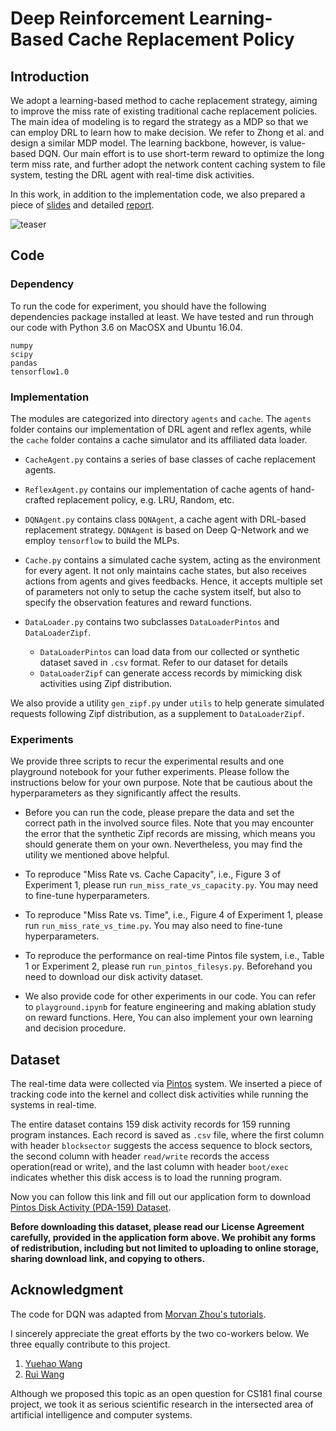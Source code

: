 # Deep Reinforcement Learning-Based Cache Replacement Policy

## Introduction

We adopt a learning-based method to cache replacement strategy, aiming to improve the miss rate of existing traditional cache replacement policies. The main idea of modeling is to regard the strategy as a MDP so that we can employ DRL to learn how to make decision. We refer to Zhong et al. and design a similar MDP model. The learning backbone, however, is value-based DQN. Our main effort is to use short-term reward to optimize the long term miss rate, and further adopt the network content caching system to file system, testing the DRL agent with real-time disk activities.

In this work, in addition to the implementation code, we also prepared a piece of [slides](https://drive.google.com/file/d/1kB5jssn8GuALOutG2nNhJ8202YWGfy0v/view?usp=sharing) and detailed [report](https://drive.google.com/file/d/19JEAqM0SOilr4CTRdFDAroCmGoo9kKUv/view?usp=sharing).

![teaser](teaser.png)

## Code

### Dependency

To run the code for experiment, you should have the following dependencies package installed at least. We have tested and run through our code with Python 3.6 on MacOSX and Ubuntu 16.04.

```
numpy
scipy
pandas
tensorflow1.0
```

### Implementation

The modules are categorized into directory `agents` and `cache`. The `agents` folder contains our implementation of DRL agent and reflex agents, while the `cache` folder contains a cache simulator and its affiliated data loader.

* `CacheAgent.py` contains a series of base classes of cache replacement agents.

* `ReflexAgent.py` contains our implementation of cache agents of hand-crafted replacement policy, e.g. LRU, Random, etc.

* `DQNAgent.py` contains class `DQNAgent`, a cache agent with DRL-based replacement strategy. `DQNAgent` is based on Deep Q-Network and we employ `tensorflow` to build the MLPs.

* `Cache.py` contains a simulated cache system, acting as the environment for every agent. It not only maintains cache states, but also receives actions from agents and gives feedbacks. Hence, it accepts multiple set of parameters not only to setup the cache system itself, but also to specify the observation features and reward functions.

* `DataLoader.py` contains two subclasses `DataLoaderPintos` and `DataLoaderZipf`.

    * `DataLoaderPintos` can load data from our collected or synthetic dataset saved in `.csv` format. Refer to our dataset for details
    * `DataLoaderZipf` can generate access records by mimicking disk activities using Zipf distribution.

We also provide a utility `gen_zipf.py` under `utils` to help generate simulated requests following Zipf distribution, as a supplement to `DataLoaderZipf`.

### Experiments

We provide three scripts to recur the experimental results and one playground notebook for your futher experiments. Please follow the instructions below for your own purpose. Note that be cautious about the hyperparameters as they significantly affect the results.

* Before you can run the code, please prepare the data and set the correct path in the involved source files. Note that you may encounter the error that the synthetic Zipf records are missing, which means you should generate them on your own. Nevertheless, you may find the utility we mentioned above helpful.

* To reproduce "Miss Rate vs. Cache Capacity", i.e., Figure 3 of Experiment 1, please run `run_miss_rate_vs_capacity.py`. You may need to fine-tune hyperparameters.

* To reproduce "Miss Rate vs. Time", i.e., Figure 4 of Experiment 1, please run `run_miss_rate_vs_time.py`. You may also need to fine-tune hyperparameters.

* To reproduce the performance on real-time Pintos file system, i.e., Table 1 or Experiment 2, please run `run_pintos_filesys.py`. Beforehand you need to download our disk activity dataset.

* We also provide code for other experiments in our code. You can refer to `playground.ipynb` for feature engineering and making ablation study on reward functions. Here, You can also implement your own learning and decision procedure.

## Dataset

The real-time data were collected via [Pintos](https://web.stanford.edu/class/cs140/projects/pintos/pintos_1.html) system. We inserted a piece of tracking code into the kernel and collect disk activities while running the systems in real-time.

The entire dataset contains 159 disk activity records for 159 running program instances. Each record is saved as `.csv` file, where the first column with header `blocksector` suggests the access sequence to block sectors, the second column with header `read/write` records the access operation(read or write), and the last column with header `boot/exec` indicates whether this disk access is to load the running program.

Now you can follow this link and fill out our application form to download [Pintos Disk Activity (PDA-159) Dataset](https://forms.gle/nvwiYurcadvAnUQV9).

**Before downloading this dataset, please read our License Agreement carefully, provided in the application form above. We prohibit any forms of redistribution, including but not limited to uploading to online storage, sharing download link, and copying to others.**

## Acknowledgment

The code for DQN was adapted from [Morvan Zhou's tutorials](https://github.com/MorvanZhou/Reinforcement-learning-with-tensorflow).

I sincerely appreciate the great efforts by the two co-workers below. We three equally contribute to this project.

1. [Yuehao Wang](https://github.com/yuehaowang)
2. [Rui Wang](https://github.com/RioReal)

Although we proposed this topic as an open question for CS181 final course project, we took it as serious scientific research in the intersected area of artificial intelligence and computer systems.
